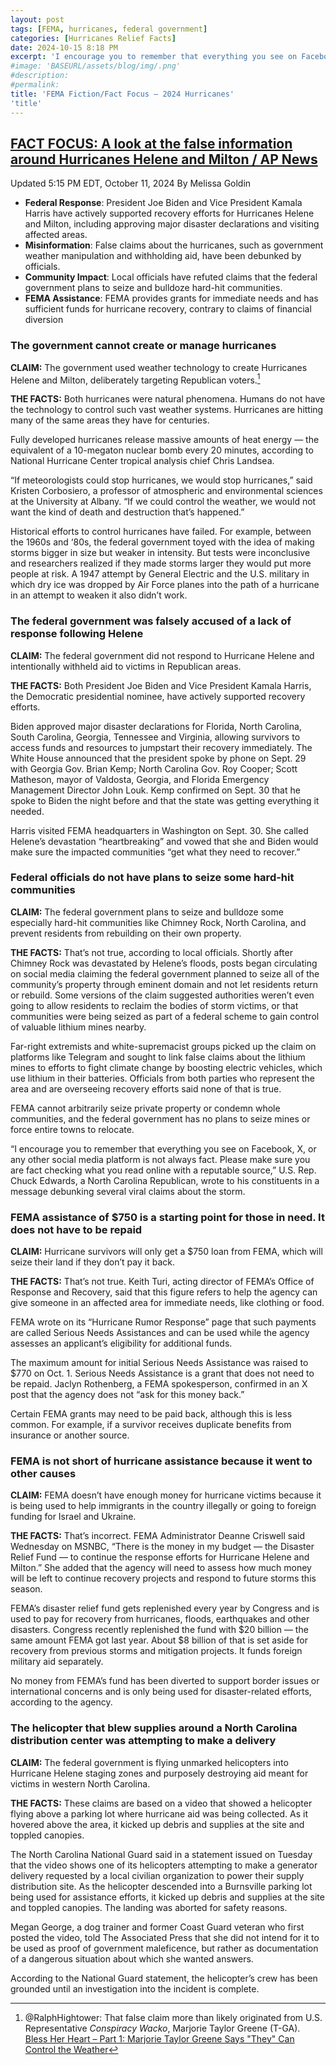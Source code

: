 ```yaml
---
layout: post
tags: [FEMA, hurricanes, federal government]
categories: [Hurricanes Relief Facts]
date: 2024-10-15 8:18 PM
excerpt: 'I encourage you to remember that everything you see on Facebook, X, or any other social media platform is not always fact. Please make sure you are fact checking what you read online with a reputable source,” U.S. Rep. Chuck Edwards (T-NC)'
#image: 'BASEURL/assets/blog/img/.png'
#description:
#permalink:
title: 'FEMA Fiction/Fact Focus – 2024 Hurricanes'
'title'
---
```



## [FACT FOCUS: A look at the false information around Hurricanes Helene and Milton / AP News](https://apnews.com/article/election-hurricanes-false-info-helene-milton-a4c2df2463b69c1f2e3eb6846e3b37ae)

Updated 5:15 PM EDT, October 11, 2024
By Melissa Goldin

- **Federal Response**: President Joe Biden and Vice President Kamala Harris have actively supported recovery efforts for Hurricanes Helene and Milton, including approving major disaster declarations and visiting affected areas.
- **Misinformation**: False claims about the hurricanes, such as government weather manipulation and withholding aid, have been debunked by officials.
- **Community Impact**: Local officials have refuted claims that the federal government plans to seize and bulldoze hard-hit communities.
- **FEMA Assistance**: FEMA provides grants for immediate needs and has sufficient funds for hurricane recovery, contrary to claims of financial diversion

### The government cannot create or manage hurricanes

**CLAIM:** The government used weather technology to create Hurricanes Helene and Milton, deliberately targeting Republican voters.[^11]

[^11]: @RalphHightower: That false claim more than likely originated from U.S. Representative *Conspiracy Wacko*, Marjorie Taylor Greene (T-GA). <br />[Bless Her Heart – Part 1: Marjorie Taylor Greene Says "They" Can Control the Weather](https://ralphhightower.github.io/blog/marjorie%20taylor%20greene/2024/10/09/MTG1BlessHeartMarjorieTaylorGreeneHurricanes.html)


**THE FACTS:** Both hurricanes were natural phenomena. Humans do not have the technology to control such vast weather systems. Hurricanes are hitting many of the same areas they have for centuries.

Fully developed hurricanes release massive amounts of heat energy — the equivalent of a 10-megaton nuclear bomb every 20 minutes, according to National Hurricane Center tropical analysis chief Chris Landsea.


“If meteorologists could stop hurricanes, we would stop hurricanes,” said Kristen Corbosiero, a professor of atmospheric and environmental sciences at the University at Albany. “If we could control the weather, we would not want the kind of death and destruction that’s happened.”

Historical efforts to control hurricanes have failed. For example, between the 1960s and ‘80s, the federal government toyed with the idea of making storms bigger in size but weaker in intensity. But tests were inconclusive and researchers realized if they made storms larger they would put more people at risk. A 1947 attempt by General Electric and the U.S. military in which dry ice was dropped by Air Force planes into the path of a hurricane in an attempt to weaken it also didn’t work.


### The federal government was falsely accused of a lack of response following Helene

**CLAIM:** The federal government did not respond to Hurricane Helene and intentionally withheld aid to victims in Republican areas.

**THE FACTS:** Both President Joe Biden and Vice President Kamala Harris, the Democratic presidential nominee, have actively supported recovery efforts.

Biden approved major disaster declarations for Florida, North Carolina, South Carolina, Georgia, Tennessee and Virginia, allowing survivors to access funds and resources to jumpstart their recovery immediately. The White House announced that the president spoke by phone on Sept. 29 with Georgia Gov. Brian Kemp; North Carolina Gov. Roy Cooper; Scott Matheson, mayor of Valdosta, Georgia, and Florida Emergency Management Director John Louk. Kemp confirmed on Sept. 30 that he spoke to Biden the night before and that the state was getting everything it needed.

Harris visited FEMA headquarters in Washington on Sept. 30. She called Helene’s devastation “heartbreaking” and vowed that she and Biden would make sure the impacted communities “get what they need to recover.”

### Federal officials do not have plans to seize some hard-hit communities

**CLAIM:** The federal government plans to seize and bulldoze some especially hard-hit communities like Chimney Rock, North Carolina, and prevent residents from rebuilding on their own property.

**THE FACTS:** That’s not true, according to local officials. Shortly after Chimney Rock was devastated by Helene’s floods, posts began circulating on social media claiming the federal government planned to seize all of the community’s property through eminent domain and not let residents return or rebuild. Some versions of the claim suggested authorities weren’t even going to allow residents to reclaim the bodies of storm victims, or that communities were being seized as part of a federal scheme to gain control of valuable lithium mines nearby.

Far-right extremists and white-supremacist groups picked up the claim on platforms like Telegram and sought to link false claims about the lithium mines to efforts to fight climate change by boosting electric vehicles, which use lithium in their batteries. Officials from both parties who represent the area and are overseeing recovery efforts said none of that is true.

FEMA cannot arbitrarily seize private property or condemn whole communities, and the federal government has no plans to seize mines or force entire towns to relocate.

“I encourage you to remember that everything you see on Facebook, X, or any other social media platform is not always fact. Please make sure you are fact checking what you read online with a reputable source,” U.S. Rep. Chuck Edwards, a North Carolina Republican, wrote to his constituents in a message debunking several viral claims about the storm.

### FEMA assistance of \$750 is a starting point for those in need. It does not have to be repaid

**CLAIM:** Hurricane survivors will only get a \$750 loan from FEMA, which will seize their land if they don’t pay it back.

**THE FACTS:** That’s not true. Keith Turi, acting director of FEMA’s Office of Response and Recovery, said that this figure refers to help the agency can give someone in an affected area for immediate needs, like clothing or food.

FEMA wrote on its “Hurricane Rumor Response” page that such payments are called Serious Needs Assistances and can be used while the agency assesses an applicant’s eligibility for additional funds.

The maximum amount for initial Serious Needs Assistance was raised to \$770 on Oct. 1. Serious Needs Assistance is a grant that does not need to be repaid. Jaclyn Rothenberg, a FEMA spokesperson, confirmed in an X post that the agency does not “ask for this money back.”

Certain FEMA grants may need to be paid back, although this is less common. For example, if a survivor receives duplicate benefits from insurance or another source.

### FEMA is not short of hurricane assistance because it went to other causes

**CLAIM:** FEMA doesn’t have enough money for hurricane victims because it is being used to help immigrants in the country illegally or going to foreign funding for Israel and Ukraine.

**THE FACTS:** That’s incorrect. FEMA Administrator Deanne Criswell said Wednesday on MSNBC, “There is the money in my budget — the Disaster Relief Fund — to continue the response efforts for Hurricane Helene and Milton.” She added that the agency will need to assess how much money will be left to continue recovery projects and respond to future storms this season.

FEMA’s disaster relief fund gets replenished every year by Congress and is used to pay for recovery from hurricanes, floods, earthquakes and other disasters. Congress recently replenished the fund with \$20 billion — the same amount FEMA got last year. About \$8 billion of that is set aside for recovery from previous storms and mitigation projects. It funds foreign military aid separately.

No money from FEMA’s fund has been diverted to support border issues or international concerns and is only being used for disaster-related efforts, according to the agency.

### The helicopter that blew supplies around a North Carolina distribution center was attempting to make a delivery

**CLAIM:** The federal government is flying unmarked helicopters into Hurricane Helene staging zones and purposely destroying aid meant for victims in western North Carolina.

**THE FACTS:** These claims are based on a video that showed a helicopter flying above a parking lot where hurricane aid was being collected. As it hovered above the area, it kicked up debris and supplies at the site and toppled canopies.

The North Carolina National Guard said in a statement issued on Tuesday that the video shows one of its helicopters attempting to make a generator delivery requested by a local civilian organization to power their supply distribution site. As the helicopter descended into a Burnsville parking lot being used for assistance efforts, it kicked up debris and supplies at the site and toppled canopies. The landing was aborted for safety reasons.

Megan George, a dog trainer and former Coast Guard veteran who first posted the video, told The Associated Press that she did not intend for it to be used as proof of government maleficence, but rather as documentation of a dangerous situation about which she wanted answers.

According to the National Guard statement, the helicopter’s crew has been grounded until an investigation into the incident is complete.
